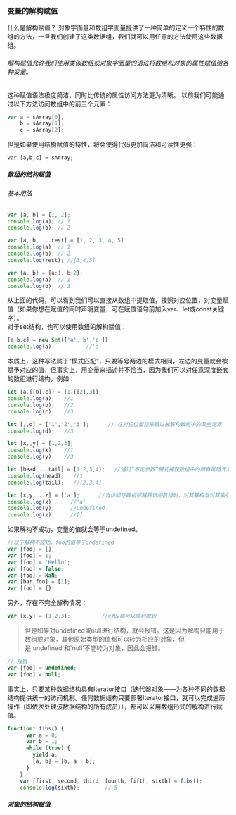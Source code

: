 ### 变量的解构赋值

什么是解构赋值？
对象字面量和数组字面量提供了一种简单的定义一个特性的数组的方法，一旦我们创建了这类数据组，我们就可以用任意的方法使用这些数据组。
###### 解构赋值允许我们使用类似数组或对象字面量的语法将数组和对象的属性赋值给各种变量。
这种赋值语法极度简洁，同时比传统的属性访问方法更为清晰。
以前我们可能通过以下方法访问数组中的前三个元素：
```javascript
var a = sArray[0],
    b = sArray[1],
    c = sArray[2];
```
但是如果使用结构赋值的特性，将会使得代码更加简洁和可读性更强：
```javascrpt
var [a,b,c] = sArray;
```

##### 数组的结构赋值
###### 基本用法
```javascript
var [a, b] = [1, 2];
console.log(a); // 1
console.log(b); // 2

var [a, b, ...rest] = [1, 2, 3, 4, 5]
console.log(a); // 1
console.log(b); // 2
console.log(rest); //[3,4,5]

var {a, b} = {a:1, b:2};
console.log(a); // 1
console.log(b); // 2
```
从上面的代码，可以看到我们可以直接从数组中提取值，按照对应位置，对变量赋值（如果你想在赋值的同时声明变量，可在赋值语句前加入var、let或const关键字）。 <br>
对于set结构，也可以使用数组的解构赋值：
```javascript
[a,b,c] = new Set(['a','b','c'])
console.log(a);          //'a'
```
本质上，这种写法属于“模式匹配”，只要等号两边的模式相同，左边的变量就会被赋予对应的值，但事实上，用变量来描述并不恰当，因为我们可以对任意深度嵌套的数组进行结构，例如：
```javascript
let [a,[[b],c]] = [1,[[2],3]];
console.log(a);   //1
console.log(b);   //2
console.log(c);   //3

let [,,d] = ['1','2','3'];      // 在对应位留空来跳过被解构数组中的某些元素
console.log(d);   //3

let [x,,y] = [1,2,3];
console.log(x);   //1
console.log(y);   //3

let [head,...tail] = [1,2,3,4];   //通过“不定参数”模式捕获数组中的所有尾随元素
console.log(head);   //1
console.log(tail);   //[2,3,4]

let [x,y,...z] = ['a'];      //当访问空数组或越界访问数组时，对其解构与对其索引的行为一致，最终得到的结果都是undefined
console.log(x);     //'a'
console.log(y);     //undefined
console.log(z);     //[]
```
如果解构不成功，变量的值就会等于undefined。
```javascript
//以下解构不成功，foo的值等于undefined
var [foo] = [];
var [foo] = 1;
var [foo] = 'Hello';
var [foo] = false;
var [foo] = NaN;
var [bar,foo] = [1];
var [foo] = {};
```
另外，存在不完全解构情况：
```javascript
var [x,y] = [1,2,3];          //x和y都可以顺利取到
```
> 但是如果对undefined或null进行结构，就会报错。这是因为解构只能用于数组或对象，其他原始类型的值都可以转为相应的对象，但是'undefined'和'null'不能转为对象，因此会报错。

```javascript
// 报错
var [foo] = undefined;
var [foo] = null;
```
事实上，只要某种数据结构具有Iterator接口（迭代器对象——为各种不同的数据结构提供统一的访问机制。任何数据结构只要部署Iterator接口，就可以完成遍历操作（即依次处理该数据结构的所有成员）），都可以采用数组形式的解构进行赋值。
```javascript
function* fibs() {
      var a = 0;
      var b = 1;
      while (true) {
        yield a;
        [a, b] = [b, a + b];
      }
    }
    var [first, second, third, fourth, fifth, sixth] = fibs();
    console.log(sixth);        // 5
```



##### 对象的结构赋值































